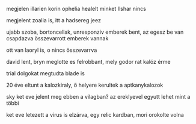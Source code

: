 megjelen illarien korin ophelia
healelt minket
Ilshar nincs

megjelent zoalia is, itt a hadsereg jeez

ujabb szoba, bortoncellak, unresponziv emberek bent, az egesz be van csapdazva
összevarrott emberek vannak

ott van laoryl is, o nincs összevarrva


david lent, bryn meglotte es felrobbant, mely godor
rat kalóz érme


trial dolgokat megtudta blade is

20 éve eltunt a kalozkiraly, ő helyere kerultek a aptkanykalozok

sky ket eve jelent meg ebben a vilagban? az ereklyevel egyutt
lehet mint a többi

ket eve letezett a virus is elzárva, egy relic kardban, mori orokolte volna
